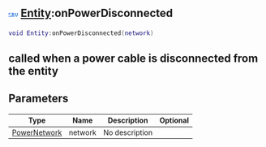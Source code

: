 ## ![server](.gitbook/assets/server.png) [Entity](./home/Entity):onPowerDisconnected

```lua
void Entity:onPowerDisconnected(network)
```

called when a power cable is disconnected from the entity
------
## Parameters

| Type   | Name | Description | Optional |
| ------ | ---- | ----------- | -------: |
| [PowerNetwork](./home/PowerNetwork) | network | No description |  |

